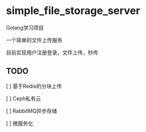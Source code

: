 # simple_file_storage_server

Golang学习项目

一个简单的文件上传服务

目前实现用户注册登录，文件上传，秒传

## TODO

[ ] 基于Redis的分块上传

[ ] Ceph私有云

[ ] RabbitMQ异步存储 

[ ] 微服务化